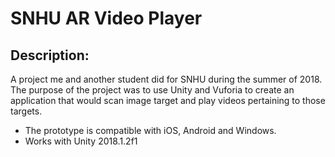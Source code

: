 # SNHU AR Video Player

## Description:
  A project me and another student did for SNHU during the summer of 2018. The purpose of the project was to use Unity and Vuforia to create an application that would scan image target and play videos pertaining to those targets. 
  * The prototype is compatible with iOS, Android and Windows.
  * Works with Unity 2018.1.2f1
